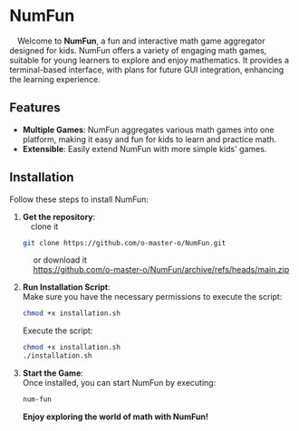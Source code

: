 # NumFun

&ensp;&ensp;Welcome to **NumFun**, a fun and interactive math game aggregator designed for kids. NumFun offers a variety of engaging math games, suitable for young learners to explore and enjoy mathematics. It provides a terminal-based interface, with plans for future GUI integration, enhancing the learning experience.

## Features

- **Multiple Games**: NumFun aggregates various math games into one platform, making it easy and fun for kids to learn and practice math.
- **Extensible**: Easily extend NumFun with more simple kids' games.

## Installation

Follow these steps to install NumFun:

1. **Get the repository**:  
&ensp;&ensp;clone it

   ```bash
   git clone https://github.com/o-master-o/NumFun.git
   ```  
&ensp;&ensp;&ensp;&ensp;&ensp;&ensp;or download it   
&ensp;&ensp;&ensp;&ensp;&ensp;&ensp;https://github.com/o-master-o/NumFun/archive/refs/heads/main.zip  

2. **Run Installation Script**:  
   Make sure you have the necessary permissions to execute the script:
   ```bash
   chmod +x installation.sh
   ```  
   Execute the script:  
   ```bash
   chmod +x installation.sh
   ./installation.sh
   ```
3. **Start the Game**:  
Once installed, you can start NumFun by executing:
   ```bash
   num-fun
   ```  
   
   **Enjoy exploring the world of math with NumFun!**



